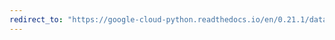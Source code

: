 ```yaml
---
redirect_to: "https://google-cloud-python.readthedocs.io/en/0.21.1/datastore-entities.html"
---
```

